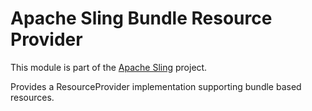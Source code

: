 # Apache Sling Bundle Resource Provider

This module is part of the [Apache Sling](https://sling.apache.org) project.

Provides a ResourceProvider implementation supporting bundle
based resources.
